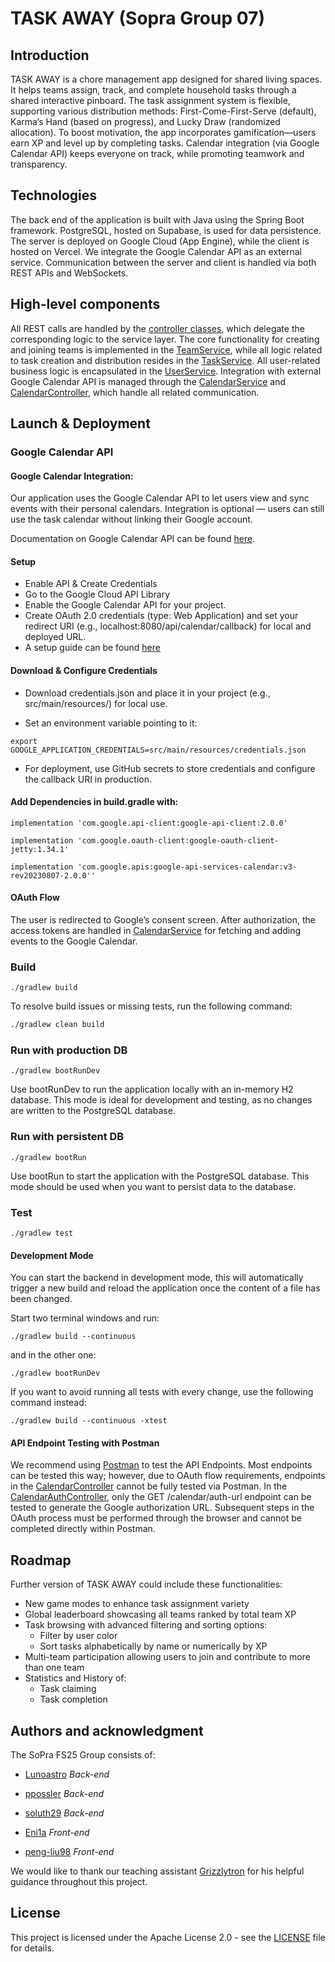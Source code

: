 # TASK AWAY (Sopra Group 07)

## Introduction

TASK AWAY is a chore management app designed for shared living spaces. It helps teams assign, track, and complete household tasks through a shared interactive pinboard. The task assignment system is flexible, supporting various distribution methods: First-Come-First-Serve (default), Karma’s Hand (based on progress), and Lucky Draw (randomized allocation). To boost motivation, the app incorporates gamification—users earn XP and level up by completing tasks. Calendar integration (via Google Calendar API) keeps everyone on track, while promoting teamwork and transparency.

## Technologies

The back end of the application is built with Java using the Spring Boot framework. PostgreSQL, hosted on Supabase, is used for data persistence. The server is deployed on Google Cloud (App Engine), while the client is hosted on Vercel. We integrate the Google Calendar API as an external service. Communication between the server and client is handled via both REST APIs and WebSockets.

## High-level components

All REST calls are handled by the [controller classes](./src/main/java/ch/uzh/ifi/hase/soprafs24/controller), which delegate the corresponding logic to the service layer. The core functionality for creating and joining teams is implemented in the [TeamService](./src/main/java/ch/uzh/ifi/hase/soprafs24/service/TeamService), while all logic related to task creation and distribution resides in the [TaskService](./src/main/java/ch/uzh/ifi/hase/soprafs24/service/TaskService). All user-related business logic is encapsulated in the [UserService](./src/main/java/ch/uzh/ifi/hase/soprafs24/service/UserService). Integration with external Google Calendar API is managed through the [CalendarService](./src/main/java/ch/uzh/ifi/hase/soprafs24/service/CalendarService) and [CalendarController](./src/main/java/ch/uzh/ifi/hase/soprafs24/controller/CalendarController), which handle all related communication.

## Launch & Deployment

### Google Calendar API

#### Google Calendar Integration:

Our application uses the Google Calendar API to let users view and sync events with their personal calendars. Integration is optional — users can still use the task calendar without linking their Google account.

Documentation on Google Calendar API can be found [here](https://developers.google.com/calendar).

#### Setup

* Enable API & Create Credentials
* Go to the Google Cloud API Library
* Enable the Google Calendar API for your project.
* Create OAuth 2.0 credentials (type: Web Application) and set your redirect URI (e.g., localhost:8080/api/calendar/callback) for local and deployed URL.
* A setup guide can be found [here](https://developers.google.com/workspace/guides/create-credentials)

#### Download & Configure Credentials

* Download credentials.json and place it in your project (e.g., src/main/resources/) for local use.

* Set an environment variable pointing to it:
```
export GOOGLE_APPLICATION_CREDENTIALS=src/main/resources/credentials.json
```

* For deployment, use GitHub secrets to store credentials and configure the callback URI in production.

#### Add Dependencies in build.gradle with:

```
implementation 'com.google.api-client:google-api-client:2.0.0'
```
```
implementation 'com.google.oauth-client:google-oauth-client-jetty:1.34.1'
```
```
implementation 'com.google.apis:google-api-services-calendar:v3-rev20230807-2.0.0''
```

#### OAuth Flow
The user is redirected to Google’s consent screen. After authorization, the access tokens are handled in [CalendarService](./src/main/java/ch/uzh/ifi/hase/soprafs24/service/CalendarService) for fetching and adding events to the Google Calendar.

### Build

```
./gradlew build
```

To resolve build issues or missing tests, run the following command:

```bash
./gradlew clean build
```

### Run with production DB

```
./gradlew bootRunDev
```
Use bootRunDev to run the application locally with an in-memory H2 database. This mode is ideal for development and testing, as no changes are written to the PostgreSQL database.

### Run with persistent DB

```
./gradlew bootRun
```
Use bootRun to start the application with the PostgreSQL database. This mode should be used when you want to persist data to the database.

### Test
```
./gradlew test
```
#### Development Mode

You can start the backend in development mode, this will automatically trigger a new build and reload the application once the content of a file has been changed.

Start two terminal windows and run:
```
./gradlew build --continuous
```

and in the other one:
```
./gradlew bootRunDev
```
If you want to avoid running all tests with every change, use the following command instead:
```
./gradlew build --continuous -xtest
```
#### API Endpoint Testing with Postman

We recommend using [Postman](https://www.getpostman.com) to test the API Endpoints. Most endpoints can be tested this way; however, due to OAuth flow requirements, endpoints in the [CalendarController](./src/main/java/ch/uzh/ifi/hase/soprafs24/controller/CalendarController) cannot be fully tested via Postman. In the [CalendarAuthController](./src/main/java/ch/uzh/ifi/hase/soprafs24/controller/CalendarAuthController), only the GET /calendar/auth-url endpoint can be tested to generate the Google authorization URL. Subsequent steps in the OAuth process must be performed through the browser and cannot be completed directly within Postman.


## Roadmap

Further version of TASK AWAY could include these functionalities:

* New game modes to enhance task assignment variety 
* Global leaderboard showcasing all teams ranked by total team XP  
* Task browsing with advanced filtering and sorting options:
  * Filter by user color  
  * Sort tasks alphabetically by name or numerically by XP  
* Multi-team participation allowing users to join and contribute to more than one team  
* Statistics and History of:
  * Task claiming  
  * Task completion  


## Authors and acknowledgment

The SoPra FS25 Group consists of:

* [Lunoastro](https://github.com/Lunoastro) *Back-end*
* [ppossler](https://github.com/ppossler) *Back-end*

* [soluth29](https://github.com/soluth29) *Back-end*

* [Eni1a](https://github.com/Eni1a) *Front-end*

* [peng-liu98](https://github.com/peng-liu98) *Front-end*


We would like to thank our teaching assistant [Grizzlytron](https://github.com/Grizzlytron) for his helpful guidance throughout this project.

## License

This project is licensed under the Apache License 2.0 - see the [LICENSE](./LICENSE) file for details.
